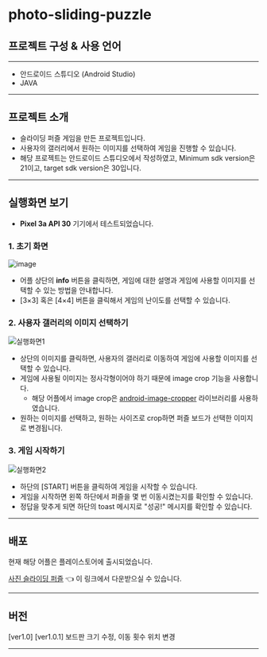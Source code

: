 # photo-sliding-puzzle

## 프로젝트 구성 & 사용 언어

***

- 안드로이드 스튜디오 (Android Studio)
- JAVA

***

## 프로젝트 소개

- 슬라이딩 퍼즐 게임을 만든 프로젝트입니다.
- 사용자의 갤러리에서 원하는 이미지를 선택하여 게임을 진행할 수 있습니다.
- 해당 프로젝트는 안드로이드 스튜디오에서 작성하였고, Minimum sdk version은 21이고, target sdk version은 30입니다.

***

## 실행화면 보기

- __Pixel 3a API 30__ 기기에서 테스트되었습니다.

### 1. 초기 화면
![image](https://user-images.githubusercontent.com/71871348/117125598-b538c280-add4-11eb-893f-7f3ec599e256.png)
- 어플 상단의 __info__ 버튼을 클릭하면, 게임에 대한 설명과 게임에 사용할 이미지를 선택할 수 있는 방법을 안내합니다.
- [3×3] 혹은 [4×4] 버튼을 클릭해서 게임의 난이도를 선택할 수 있습니다.


### 2. 사용자 갤러리의 이미지 선택하기

![실행화면1](https://user-images.githubusercontent.com/71871348/117126202-66d7f380-add5-11eb-97ac-98ccdc9136a7.gif)

- 상단의 이미지를 클릭하면, 사용자의 갤러리로 이동하여 게임에 사용할 이미지를 선택할 수 있습니다.
- 게임에 사용될 이미지는 정사각형이어야 하기 때문에 image crop 기능을 사용합니다.
  - 해당 어플에서 image crop은 [android-image-cropper](https://github.com/ArthurHub/Android-Image-Cropper) 라이브러리를 사용하였습니다.
- 원하는 이미지를 선택하고, 원하는 사이즈로 crop하면 퍼즐 보드가 선택한 이미지로 변경됩니다.

### 3. 게임 시작하기

![실행화면2](https://user-images.githubusercontent.com/71871348/117126678-11501680-add6-11eb-88fd-87e5bc6e50a9.gif)

- 하단의 [START] 버튼을 클릭하여 게임을 시작할 수 있습니다.
- 게임을 시작하면 왼쪽 하단에서 퍼즐을 몇 번 이동시켰는지를 확인할 수 있습니다.
- 정답을 맞추게 되면 하단의 toast 메시지로 "성공!" 메시지를 확인할 수 있습니다.

***

## 배포

현재 해당 어플은 플레이스토어에 출시되었습니다.

[사진 슬라이딩 퍼즐](https://play.google.com/store/apps/details?id=com.slidingpuzzle.photoslidingpuzzle) 👈 이 링크에서 다운받으실 수 있습니다.

***

## 버전

[ver1.0] 
[ver1.0.1] 보드판 크기 수정, 이동 횟수 위치 변경

***

